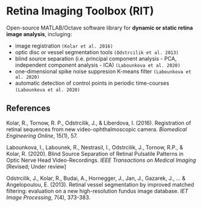 # Retina Imaging Toolbox (RIT)

Open-source MATLAB/Octave software library for **dynamic or static retina image analysis**, incluging:
- image registration `(Kolar et al. 2016)`
- optic disc or vessel segmentation tools `(Odstrcilik et al. 2013)`
- blind source separation (i.e. principal component analysis - PCA, independent component analysis - ICA) `(Labounkova et al. 2020)`
- one-dimensional spike noise suppresion K-means filter `(Labounkova et al. 2020)`
- automatic detection of control points in periodic time-courses `(Labounkova et al. 2020)`

## References
Kolar, R., Tornow, R. P., Odstrcilik, J., & Liberdova, I. (2016). Registration of retinal sequences from new video-ophthalmoscopic camera. *Biomedical Engineering Online*, 15(1), 57.

Labounkova, I., Labounek, R., Nestrasil, I., Odstrcilik, J., Tornow, R.P., & Kolar, R. (2020). Blind Source Separation of Retinal Pulsatile Patterns in Optic Nerve Head Video-Recordings. *IEEE Transactions on Medical Imaging* [Revised; Under review]

Odstrcilik, J., Kolar, R., Budai, A., Hornegger, J., Jan, J., Gazarek, J., ... & Angelopoulou, E. (2013). Retinal vessel segmentation by improved matched filtering: evaluation on a new high-resolution fundus image database. *IET Image Processing*, 7(4), 373-383.
